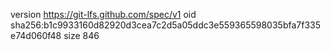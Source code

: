 version https://git-lfs.github.com/spec/v1
oid sha256:b1c9933160d82920d3cea7c2d5a05ddc3e559365598035bfa7f335e74d060f48
size 846
